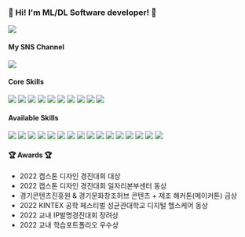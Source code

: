 ### 👋 Hi! I'm ML/DL Software developer! 👋

      
<a href=""> <img align="center" src="https://github-readme-stats-sigma-five.vercel.app/api/top-langs/?username=carrier1269&theme=react&line_height=40&hide=css"/> </a>

#### My SNS Channel 

<a href="https://www.instagram.com/aepp_y__/" target="_blank"><img src="https://img.shields.io/badge/Instagram-E4405F?style=flat&logo=Instagram&logoColor=white"/></a>

#### Core Skills

<img src="https://img.shields.io/badge/C-5C2D91?style=flat&logo=Visual Studio&logoColor=white"/></a> <img src="https://img.shields.io/badge/Python-3776AB?style=flat&logo=Python&logoColor=white"/></a> <img src="https://img.shields.io/badge/Arduino-00979D?style=flat&logo=Arduino&logoColor=white"/></a> <img src="https://img.shields.io/badge/Raspberry Pi-A22846?style=flat&logo=Raspberry Pi&logoColor=white"/></a> <img src="https://img.shields.io/badge/NVIDIA Jetson-76B900?style=flat&logo=NVIDIA&logoColor=white"/></a> <img src="https://img.shields.io/badge/Linux-FCC624?style=flat&logo=Linux&logoColor=white"/></a> <img src="https://img.shields.io/badge/Ubuntu-E95420?style=flat&logo=Ubuntu&logoColor=white"/></a> <img src="https://img.shields.io/badge/MIT App Inventor-3DDC84?style=flat&logo=Android&logoColor=white"/></a> <img src="https://img.shields.io/badge/Embedded System-0078D6?style=flat&logo=Windows&logoColor=white"/> <img src="https://img.shields.io/badge/Iot-00B0D8?style=flat&logo=Probot&logoColor=white"/></a>


#### Available Skills
<img src="https://img.shields.io/badge/C++-5C2D91?style=flat&logo=Visual Studio&logoColor=white"/></a> <img src="https://img.shields.io/badge/Java Script-2C2255?style=flat&logo=Eclipse IDE&logoColor=white"/></a> <img src="https://img.shields.io/badge/Lua Script-2C2D72?style=flat&logo=Lua&logoColor=white"/></a> <img src="https://img.shields.io/badge/Python-3776AB?style=flat&logo=Python&logoColor=white"/></a>
 <img src="https://img.shields.io/badge/Anaconda-44A833?style=flat&logo=Anaconda&logoColor=white"/></a> <img src="https://img.shields.io/badge/AutoCAD-0696D7?style=flat&logo=Autodesk&logoColor=white"/></a> <img src="https://img.shields.io/badge/CATIA-1E7B85?style=flat&logo=Dassault Systèmes&logoColor=white"/></a> <img src="https://img.shields.io/badge/Arduino-00979D?style=flat&logo=Arduino&logoColor=white"/></a> <img src="https://img.shields.io/badge/Raspberry Pi-A22846?style=flat&logo=Raspberry Pi&logoColor=white"/></a> <img src="https://img.shields.io/badge/NVIDIA Jetson-76B900?style=flat&logo=NVIDIA&logoColor=white"/></a> <img src="https://img.shields.io/badge/Linux-FCC624?style=flat&logo=Linux&logoColor=white"/></a> <img src="https://img.shields.io/badge/Ubuntu-E95420?style=flat&logo=Ubuntu&logoColor=white"/></a> <img src="https://img.shields.io/badge/ROS-22314E?style=flat&logo=ROS&logoColor=white"/></a> <img src="https://img.shields.io/badge/MIT App Inventor-3DDC84?style=flat&logo=Android&logoColor=white"/></a> <img src="https://img.shields.io/badge/Embedded System-0078D6?style=flat&logo=Windows&logoColor=white"/> <img src="https://img.shields.io/badge/Iot-00B0D8?style=flat&logo=Probot&logoColor=white"/></a> 
<!--  <img src="https://img.shields.io/badge/MySQL-4479A1?style=flat&logo=MySQL&logoColor=white"/></a> -->
</a> 

#### 🏆 Awards 🏆
-   2022 캡스톤 디자인 경진대회 대상
-   2022 캡스톤 디자인 경진대회 일자리본부센터 동상
-   경기콘텐츠진흥원 & 경기문화창조허브 콘텐츠 + 제조 해커톤(메이커톤) 금상
-   2022 KINTEX 공학 페스티벌 성균관대학교 디지털 헬스케어 동상 
-   2022 교내 IP발명경진대회 장려상
-   2022 교내 학습포트폴리오 우수상



<!--
**carrier1269/carrier1269** is a ✨ _special_ ✨ repository because its `README.md` (this file) appears on your GitHub profile.

Here are some ideas to get you started:

- 🔭 I’m currently working on ...
- 🌱 I’m currently learning ...
- 👯 I’m looking to collaborate on ...
- 🤔 I’m looking for help with ...
- 💬 Ask me about ...
- 📫 How to reach me: ...
- 😄😄 Pronouns: ...
- ⚡ Fun fact: ... 
-->
